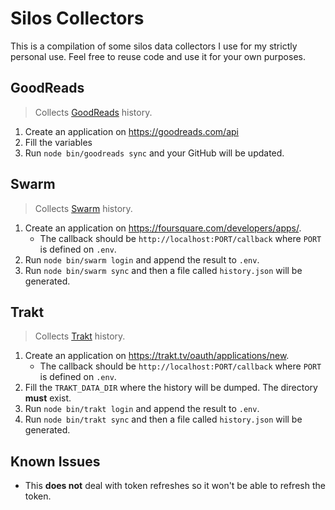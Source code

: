 # Silos Collectors

This is a compilation of some silos data collectors I use for my strictly personal use. Feel free to reuse code and use it for your own purposes.

## GoodReads

> Collects [GoodReads](https://goodreads.com) history.

1. Create an application on https://goodreads.com/api
2. Fill the variables
3. Run `node bin/goodreads sync` and your GitHub will be updated.

## Swarm

> Collects [Swarm](https://www.swarmapp.com/) history.

1. Create an application on https://foursquare.com/developers/apps/.
    - The callback should be `http://localhost:PORT/callback` where `PORT` is defined on `.env`.
2. Run `node bin/swarm login` and append the result to `.env`.
3. Run `node bin/swarm sync` and then a file called `history.json` will be generated.

## Trakt

> Collects [Trakt](https://trakt.tv) history.

1. Create an application on https://trakt.tv/oauth/applications/new.
    - The callback should be `http://localhost:PORT/callback` where `PORT` is defined on `.env`.
2. Fill the `TRAKT_DATA_DIR` where the history will be dumped. The directory **must** exist.
3. Run `node bin/trakt login` and append the result to `.env`.
4. Run `node bin/trakt sync` and then a file called `history.json` will be generated.

## Known Issues

- This **does not** deal with token refreshes so it won't be able to refresh the token.
